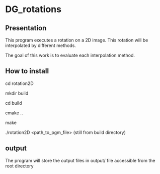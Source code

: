 # DG_rotations

## Presentation
This program executes a rotation on a 2D image.
This rotation will be interpolated by different methods. 

The goal of this work is to evaluate each interpolation method.



## How to install
cd rotation2D

mkdir build

cd build

cmake ..

make

./rotation2D <path_to_pgm_file>     (still from build directory)



## output
The program will store the output files in output/ file accessible from the root directory

